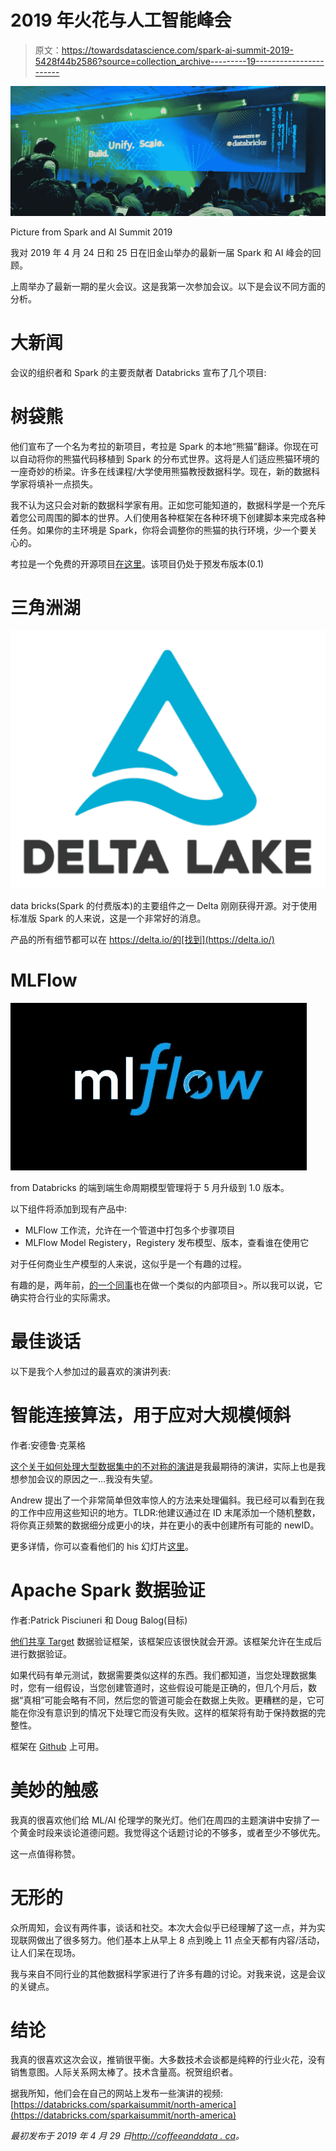 # 2019 年火花与人工智能峰会

> 原文：<https://towardsdatascience.com/spark-ai-summit-2019-5428f44b2586?source=collection_archive---------19----------------------->

![](img/2ef99d25e4318713e4326f60d50775c1.png)

Picture from Spark and AI Summit 2019

我对 2019 年 4 月 24 日和 25 日在旧金山举办的最新一届 Spark 和 AI 峰会的回顾。

上周举办了最新一期的星火会议。这是我第一次参加会议。以下是会议不同方面的分析。

# 大新闻

会议的组织者和 Spark 的主要贡献者 Databricks 宣布了几个项目:

# 树袋熊

他们宣布了一个名为考拉的新项目，考拉是 Spark 的本地“熊猫”翻译。你现在可以自动将你的熊猫代码移植到 Spark 的分布式世界。这将是人们适应熊猫环境的一座奇妙的桥梁。许多在线课程/大学使用熊猫教授数据科学。现在，新的数据科学家将填补一点损失。

我不认为这只会对新的数据科学家有用。正如您可能知道的，数据科学是一个充斥着您公司周围的脚本的世界。人们使用各种框架在各种环境下创建脚本来完成各种任务。如果你的主环境是 Spark，你将会调整你的熊猫的执行环境，少一个要关心的。

考拉是一个免费的开源项目[在这里](https://github.com/databricks/koalas)。该项目仍处于预发布版本(0.1)

# 三角洲湖

![](img/4d4e9c483a76b5413c554d0080b66afc.png)

data bricks(Spark 的付费版本)的主要组件之一 Delta 刚刚获得开源。对于使用标准版 Spark 的人来说，这是一个非常好的消息。

产品的所有细节都可以在 https://delta.io/的[找到](https://delta.io/)

# MLFlow

![](img/3c3b62866799eb1c64f268dedb92994f.png)

from Databricks 的端到端生命周期模型管理将于 5 月升级到 1.0 版本。

以下组件将添加到现有产品中:

*   MLFlow 工作流，允许在一个管道中打包多个步骤项目
*   MLFlow Model Registery，Registery 发布模型、版本，查看谁在使用它

对于任何商业生产模型的人来说，这似乎是一个有趣的过程。

有趣的是，两年前，[的一个同事](https://www.linkedin.com/in/pascalpotvin/)也在做一个类似的内部项目>。所以我可以说，它确实符合行业的实际需求。

# 最佳谈话

以下是我个人参加过的最喜欢的演讲列表:

# 智能连接算法，用于应对大规模倾斜

作者:安德鲁·克莱格

[这个关于如何处理大型数据集中的不对称的演讲](https://databricks.com/sparkaisummit/north-america/sessions-single-2019?id=30)是我最期待的演讲，实际上也是我想参加会议的原因之一…我没有失望。

Andrew 提出了一个非常简单但效率惊人的方法来处理偏斜。我已经可以看到在我的工作中应用这些知识的地方。TLDR:他建议通过在 ID 末尾添加一个随机整数，将你真正频繁的数据细分成更小的块，并在更小的表中创建所有可能的 newID。

更多详情，你可以查看他们的 his 幻灯片[这里](https://docs.google.com/presentation/d/1AC6yqKjj-hfMYZxGb6mnJ4gn6tv_KscSHG_W7y1Py3A/edit?usp=sharing)。

# Apache Spark 数据验证

作者:Patrick Pisciuneri 和 Doug Balog(目标)

[他们共享 Target](https://databricks.com/sparkaisummit/north-america/sessions-single-2019?id=100) 数据验证框架，该框架应该很快就会开源。该框架允许在生成后进行数据验证。

如果代码有单元测试，数据需要类似这样的东西。我们都知道，当您处理数据集时，您有一组假设，当您创建管道时，这些假设可能是正确的，但几个月后，数据“真相”可能会略有不同，然后您的管道可能会在数据上失败。更糟糕的是，它可能在你没有意识到的情况下处理它而没有失败。这样的框架将有助于保持数据的完整性。

框架在 [Github](https://github.com/target/data-validator) 上可用。

# 美妙的触感

我真的很喜欢他们给 ML/AI 伦理学的聚光灯。他们在周四的主题演讲中安排了一个黄金时段来谈论道德问题。我觉得这个话题讨论的不够多，或者至少不够优先。

这一点值得称赞。

# 无形的

众所周知，会议有两件事，谈话和社交。本次大会似乎已经理解了这一点，并为实现联网做出了很多努力。他们基本上从早上 8 点到晚上 11 点全天都有内容/活动，让人们呆在现场。

我与来自不同行业的其他数据科学家进行了许多有趣的讨论。对我来说，这是会议的关键点。

# 结论

我真的很喜欢这次会议，推销很平衡。大多数技术会谈都是纯粹的行业火花，没有销售意图。人际关系网太棒了。技术含量高。祝贺组织者。

据我所知，他们会在自己的网站上发布一些演讲的视频:[https://databricks.com/sparkaisummit/north-america](https://databricks.com/sparkaisummit/north-america)

*最初发布于 2019 年 4 月 29 日*[*http://coffeeanddata . ca*](http://coffeeanddata.ca/spark-ai-summit-2019/)*。*